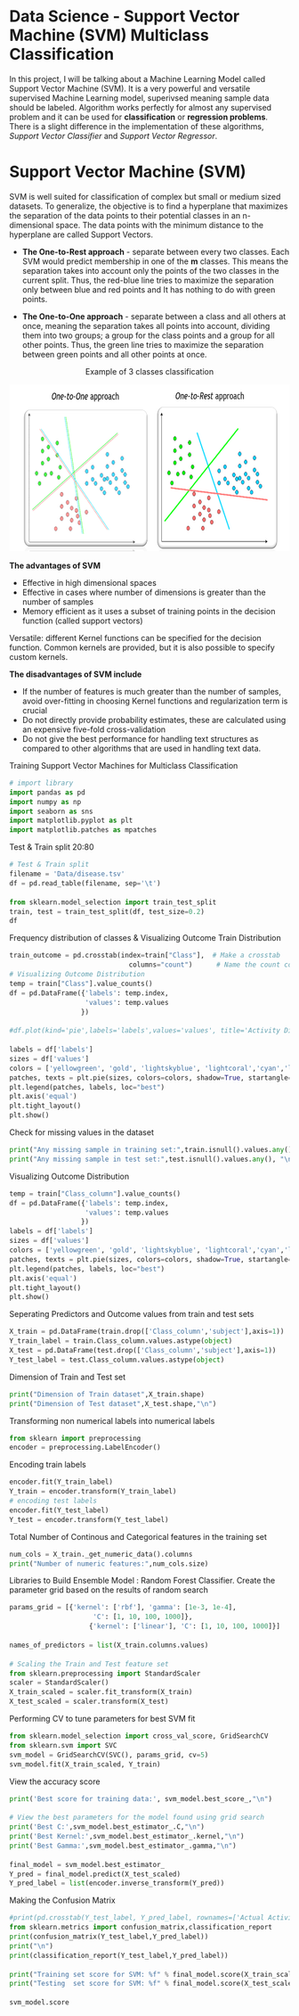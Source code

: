 # Data Science - Support Vector Machine (SVM) Multiclass Classification

In this project, I will be talking about a Machine Learning Model called Support Vector Machine (SVM). It is a very powerful and versatile supervised Machine Learning model, superivsed meaning sample data should be labeled. Algorithm works perfectly for almost any supervised problem and it can be used for **classification** or **regression problems**. There is a slight difference in the implementation of these algorithms, *Support Vector Classifier* and *Support Vector Regressor*.

# Support Vector Machine (SVM)
SVM is well suited for classification of complex but small or medium sized datasets. To generalize, the objective is to find a hyperplane that maximizes the separation of the data points to their potential classes in an n-dimensional space. The data points with the minimum distance to the hyperplane  are called Support Vectors.

- **The One-to-Rest approach** - separate between every two classes. Each SVM would predict membership in one of the **m** classes. This means the separation takes into account only the points of the two classes in the current split. Thus, the red-blue line tries to maximize the separation only between blue and red points and It has nothing to do with green points.

- **The One-to-One approach** - separate between a class and all others at once, meaning the separation takes all points into account, dividing them into two groups; a group for the class points and a group for all other points. Thus, the green line tries to maximize the separation between green points and all other points at once.

<div align="center">
  Example of 3 classes classification
</div>

<p align="center">
  <img width="600" height="300" src="https://github.com/sulova/Data_Science_Disease_SVM/blob/main/SVM.PNG ">
</p>

**The advantages of SVM**
 - Effective in high dimensional spaces
 - Effective in cases where number of dimensions is greater than the number of samples
 - Memory efficient as it uses a subset of training points in the decision function (called support vectors)
 
Versatile: different Kernel functions can be specified for the decision function. Common kernels are provided, but it is also possible to specify custom kernels.

**The disadvantages of SVM include**
 - If the number of features is much greater than the number of samples, avoid over-fitting in choosing Kernel functions and regularization term is crucial
 - Do not directly provide probability estimates, these are calculated using an expensive five-fold cross-validation
 - Do not give the best performance for handling text structures as compared to other algorithms that are used in handling text data. 

Training Support Vector Machines for Multiclass Classification

```python
# import library
import pandas as pd
import numpy as np
import seaborn as sns
import matplotlib.pyplot as plt
import matplotlib.patches as mpatches
```

Test & Train split 20:80
```python
# Test & Train split 
filename = 'Data/disease.tsv'
df = pd.read_table(filename, sep='\t') 

from sklearn.model_selection import train_test_split
train, test = train_test_split(df, test_size=0.2)
df 

```

Frequency distribution of classes & Visualizing Outcome Train Distribution 
```python
train_outcome = pd.crosstab(index=train["Class"],  # Make a crosstab
                              columns="count")      # Name the count column
# Visualizing Outcome Distribution 
temp = train["Class"].value_counts()
df = pd.DataFrame({'labels': temp.index,
                   'values': temp.values
                  })

#df.plot(kind='pie',labels='labels',values='values', title='Activity Ditribution',subplots= "True")

labels = df['labels']
sizes = df['values']
colors = ['yellowgreen', 'gold', 'lightskyblue', 'lightcoral','cyan','lightpink']
patches, texts = plt.pie(sizes, colors=colors, shadow=True, startangle=90, pctdistance=1.1, labeldistance=1.2)
plt.legend(patches, labels, loc="best")
plt.axis('equal')
plt.tight_layout()
plt.show()                              

```
Check for missing values in the dataset
```python
print("Any missing sample in training set:",train.isnull().values.any())
print("Any missing sample in test set:",test.isnull().values.any(), "\n")
```

Visualizing Outcome Distribution
```python
temp = train["Class_column"].value_counts()
df = pd.DataFrame({'labels': temp.index,
                   'values': temp.values
                  })
labels = df['labels']
sizes = df['values']
colors = ['yellowgreen', 'gold', 'lightskyblue', 'lightcoral','cyan','lightpink']
patches, texts = plt.pie(sizes, colors=colors, shadow=True, startangle=90, pctdistance=1.1, labeldistance=1.2)
plt.legend(patches, labels, loc="best")
plt.axis('equal')
plt.tight_layout()
plt.show()
```
Seperating Predictors and Outcome values from train and test sets
```python
X_train = pd.DataFrame(train.drop(['Class_column','subject'],axis=1))
Y_train_label = train.Class_column.values.astype(object)
X_test = pd.DataFrame(test.drop(['Class_column','subject'],axis=1))
Y_test_label = test.Class_column.values.astype(object)
```
Dimension of Train and Test set 
```python
print("Dimension of Train dataset",X_train.shape)
print("Dimension of Test dataset",X_test.shape,"\n")
```
Transforming non numerical labels into numerical labels
```python
from sklearn import preprocessing
encoder = preprocessing.LabelEncoder()
```
Encoding train labels 
```python
encoder.fit(Y_train_label)
Y_train = encoder.transform(Y_train_label)
# encoding test labels 
encoder.fit(Y_test_label)
Y_test = encoder.transform(Y_test_label)
```

Total Number of Continous and Categorical features in the training set
```python
num_cols = X_train._get_numeric_data().columns
print("Number of numeric features:",num_cols.size)
```
Libraries to Build Ensemble Model : Random Forest Classifier.  Create the parameter grid based on the results of random search 
```python
params_grid = [{'kernel': ['rbf'], 'gamma': [1e-3, 1e-4],
                     'C': [1, 10, 100, 1000]},
                    {'kernel': ['linear'], 'C': [1, 10, 100, 1000]}]
                    
names_of_predictors = list(X_train.columns.values)

# Scaling the Train and Test feature set 
from sklearn.preprocessing import StandardScaler
scaler = StandardScaler()
X_train_scaled = scaler.fit_transform(X_train)
X_test_scaled = scaler.transform(X_test)
```

Performing CV to tune parameters for best SVM fit 
```python
from sklearn.model_selection import cross_val_score, GridSearchCV
from sklearn.svm import SVC
svm_model = GridSearchCV(SVC(), params_grid, cv=5)
svm_model.fit(X_train_scaled, Y_train)
```
 View the accuracy score
```python
print('Best score for training data:', svm_model.best_score_,"\n") 

# View the best parameters for the model found using grid search
print('Best C:',svm_model.best_estimator_.C,"\n") 
print('Best Kernel:',svm_model.best_estimator_.kernel,"\n")
print('Best Gamma:',svm_model.best_estimator_.gamma,"\n")

final_model = svm_model.best_estimator_
Y_pred = final_model.predict(X_test_scaled)
Y_pred_label = list(encoder.inverse_transform(Y_pred))
```
Making the Confusion Matrix
```Python
#print(pd.crosstab(Y_test_label, Y_pred_label, rownames=['Actual Activity'], colnames=['Predicted Activity']))
from sklearn.metrics import confusion_matrix,classification_report
print(confusion_matrix(Y_test_label,Y_pred_label))
print("\n")
print(classification_report(Y_test_label,Y_pred_label))

print("Training set score for SVM: %f" % final_model.score(X_train_scaled , Y_train))
print("Testing  set score for SVM: %f" % final_model.score(X_test_scaled  , Y_test ))

svm_model.score
```

